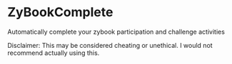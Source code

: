 # ZyBookComplete
Automatically complete your zybook participation and challenge activities

Disclaimer: This may be considered cheating or unethical. I would not recommend actually using this.

